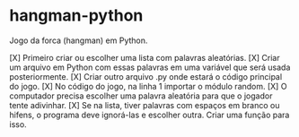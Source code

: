 # hangman-python

Jogo da forca (hangman) em Python.

[X] Primeiro criar ou escolher uma lista com palavras aleatórias.
[X] Criar um arquivo em Python com essas palavras em uma variável que será usada posteriormente.
[X] Criar outro arquivo .py onde estará o código principal do jogo.
[X] No código do jogo, na linha 1 importar o módulo random.
[X] O computador precisa escolher uma palavra aleatória para que o jogador tente adivinhar.
[X] Se na lista, tiver palavras com espaços em branco ou hifens, o programa deve ignorá-las e escolher outra. Criar uma função para isso.